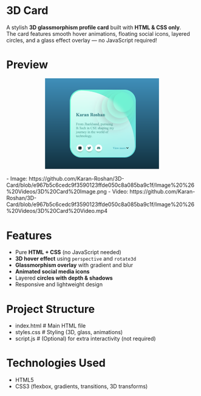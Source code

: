 # 3D Card
A stylish **3D glassmorphism profile card** built with **HTML & CSS only**.  
The card features smooth hover animations, floating social icons, layered circles, and a glass effect overlay — no JavaScript required!

# Preview
<p align="center">
  <img src="https://github.com/Karan-Roshan/3D-Card/blob/e967b5c6cedc9f3590123ffde050c8a085ba9c1f/Image%20%26%20Videos/3D%20Card%20Image.png" 
       alt="3D Profile Card" 
       width="300">
</p>
- Image: https://github.com/Karan-Roshan/3D-Card/blob/e967b5c6cedc9f3590123ffde050c8a085ba9c1f/Image%20%26%20Videos/3D%20Card%20Image.png
- Video: https://github.com/Karan-Roshan/3D-Card/blob/e967b5c6cedc9f3590123ffde050c8a085ba9c1f/Image%20%26%20Videos/3D%20Card%20Video.mp4

# Features
- Pure **HTML + CSS** (no JavaScript needed)
- **3D hover effect** using `perspective` and `rotate3d`
- **Glassmorphism overlay** with gradient and blur
- **Animated social media icons**
- Layered **circles with depth & shadows**
- Responsive and lightweight design


# Project Structure
- index.html     # Main HTML file
- styles.css     # Styling (3D, glass, animations)
- script.js      # (Optional) for extra interactivity (not required)


# Technologies Used
- HTML5
- CSS3 (flexbox, gradients, transitions, 3D transforms)
